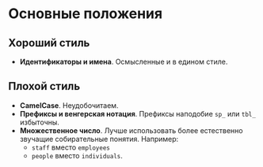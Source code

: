 # Основные положения

## Хороший стиль

* **Идентификаторы и имена**. Осмысленные и в едином стиле.

## Плохой стиль

* **CamelCase**. Неудобочитаем.
* **Префиксы и венгерская нотация**. Префиксы наподобие `sp_` или `tbl_` избыточны.
* **Множественное число**. Лучше использовать более естественно звучащие собирательные понятия. Например:
	* `staff` вместо `employees`
	* `people` вместо `individuals`.
